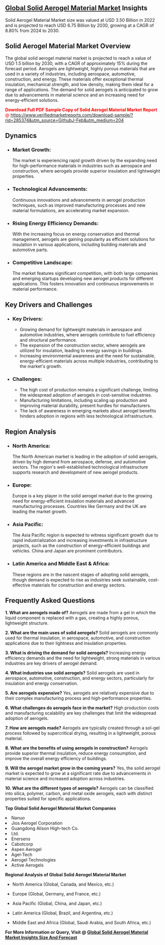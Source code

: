 <h2><a href="https://www.verifiedmarketreports.com/download-sample/?rid=285374&amp;utm_source=GithubJ&amp;utm_medium=204" target="_blank">Global Solid Aerogel Material Market</a> Insights</h2><p>Solid Aerogel Material Market size was valued at USD 3.50 Billion in 2022 and is projected to reach USD 6.75 Billion by 2030, growing at a CAGR of 8.80% from 2024 to 2030.</p><p> <h2>Solid Aerogel Material Market Overview</h2> <p>The global solid aerogel material market is projected to reach a value of USD 1.5 billion by 2030, with a CAGR of approximately 15% during the forecast period. Aerogels are lightweight, highly porous materials that are used in a variety of industries, including aerospace, automotive, construction, and energy. These materials offer exceptional thermal insulation, mechanical strength, and low density, making them ideal for a range of applications. The demand for solid aerogels is anticipated to grow due to advancements in material science and an increasing need for energy-efficient solutions.</p> <p><p><span class=""><span style="color: #ff0000;"><strong>Download Full PDF Sample Copy of Solid Aerogel Material Market Report</strong> @ </span><a href="https://www.verifiedmarketreports.com/download-sample/?rid=285374&amp;utm_source=GithubJ-Feb&amp;utm_medium=204" target="_blank">https://www.verifiedmarketreports.com/download-sample/?rid=285374&amp;utm_source=GithubJ-Feb&amp;utm_medium=204</a></span></p></p> <h2>Dynamics</h2> <ul> <li><h3>Market Growth:</h3> The market is experiencing rapid growth driven by the expanding need for high-performance materials in industries such as aerospace and construction, where aerogels provide superior insulation and lightweight properties.</li> <li><h3>Technological Advancements:</h3> Continuous innovations and advancements in aerogel production techniques, such as improved manufacturing processes and new material formulations, are accelerating market expansion.</li> <li><h3>Rising Energy Efficiency Demands:</h3> With the increasing focus on energy conservation and thermal management, aerogels are gaining popularity as efficient solutions for insulation in various applications, including building materials and automotive parts.</li> <li><h3>Competitive Landscape:</h3> The market features significant competition, with both large companies and emerging startups developing new aerogel products for different applications. This fosters innovation and continuous improvements in material performance.</li> </ul> <h2>Key Drivers and Challenges</h2> <ul> <li><h3>Key Drivers:</h3> <ul> <li>Growing demand for lightweight materials in aerospace and automotive industries, where aerogels contribute to fuel efficiency and structural performance.</li> <li>The expansion of the construction sector, where aerogels are utilized for insulation, leading to energy savings in buildings.</li> <li>Increasing environmental awareness and the need for sustainable, energy-efficient materials across multiple industries, contributing to the market's growth.</li> </ul> </li> <li><h3>Challenges:</h3> <ul> <li>The high cost of production remains a significant challenge, limiting the widespread adoption of aerogels in cost-sensitive industries.</li> <li>Manufacturing limitations, including scaling up production and improving material durability, present hurdles for manufacturers.</li> <li>The lack of awareness in emerging markets about aerogel benefits hinders adoption in regions with less technological infrastructure.</li> </ul> </li> </ul> <h2>Region Analysis</h2> <ul> <li><h3>North America:</h3> The North American market is leading in the adoption of solid aerogels, driven by high demand from aerospace, defense, and automotive sectors. The region's well-established technological infrastructure supports research and development of new aerogel products.</li> <li><h3>Europe:</h3> Europe is a key player in the solid aerogel market due to the growing need for energy-efficient insulation materials and advanced manufacturing processes. Countries like Germany and the UK are leading the market growth.</li> <li><h3>Asia Pacific:</h3> The Asia Pacific region is expected to witness significant growth due to rapid industrialization and increasing investments in infrastructure projects, such as the construction of energy-efficient buildings and vehicles. China and Japan are prominent contributors.</li> <li><h3>Latin America and Middle East & Africa:</h3> These regions are in the nascent stages of adopting solid aerogels, though demand is expected to rise as industries seek sustainable, cost-effective materials for construction and energy sectors.</li> </ul> <h2>Frequently Asked Questions</h2> <p><b>1. What are aerogels made of?</b> Aerogels are made from a gel in which the liquid component is replaced with a gas, creating a highly porous, lightweight structure.</p> <p><b>2. What are the main uses of solid aerogels?</b> Solid aerogels are commonly used for thermal insulation, in aerospace, automotive, and construction applications due to their lightness and insulation properties.</p> <p><b>3. What is driving the demand for solid aerogels?</b> Increasing energy efficiency demands and the need for lightweight, strong materials in various industries are key drivers of aerogel demand.</p> <p><b>4. What industries use solid aerogels?</b> Solid aerogels are used in aerospace, automotive, construction, and energy sectors, particularly for insulation and energy conservation.</p> <p><b>5. Are aerogels expensive?</b> Yes, aerogels are relatively expensive due to their complex manufacturing process and high-performance properties.</p> <p><b>6. What challenges do aerogels face in the market?</b> High production costs and manufacturing scalability are key challenges that limit the widespread adoption of aerogels.</p> <p><b>7. How are aerogels made?</b> Aerogels are typically created through a sol-gel process followed by supercritical drying, resulting in a lightweight, porous material.</p> <p><b>8. What are the benefits of using aerogels in construction?</b> Aerogels provide superior thermal insulation, reduce energy consumption, and improve the overall energy efficiency of buildings.</p> <p><b>9. Will the aerogel market grow in the coming years?</b> Yes, the solid aerogel market is expected to grow at a significant rate due to advancements in material science and increased adoption across industries.</p> <p><b>10. What are the different types of aerogels?</b> Aerogels can be classified into silica, polymer, carbon, and metal oxide aerogels, each with distinct properties suited for specific applications.</p> </p><p><strong>Top Global Solid Aerogel Material Market Companies</strong></p><div data-test-id=""><p><li>Nanuo</li><li> Jios Aerogel Corporation</li><li> Guangdong Alison High-tech Co.</li><li> Ltd.</li><li> Enersens</li><li> Cabotcorp</li><li> Aspen Aerogel</li><li> Agel-Tech</li><li> Aerogel Technologies</li><li> Active Aerogels</li></p><div><strong>Regional Analysis of&nbsp;Global Solid Aerogel Material Market</strong></div><ul><li dir="ltr"><p dir="ltr">North America&nbsp;(Global, Canada, and Mexico, etc.)</p></li><li dir="ltr"><p dir="ltr">Europe (Global, Germany, and France, etc.)</p></li><li dir="ltr"><p dir="ltr">Asia Pacific&nbsp;(Global, China, and Japan, etc.)</p></li><li dir="ltr"><p dir="ltr">Latin America&nbsp;(Global, Brazil, and Argentina, etc.)</p></li><li dir="ltr">Middle East and Africa&nbsp;(Global, Saudi Arabia, and South Africa, etc.)</li></ul><p><strong>For More Information or Query, Visit @&nbsp;</strong><strong><a href="https://www.verifiedmarketreports.com/product/solid-aerogel-material-market/?utm_source=GithubJ&amp;utm_medium=204" target="_blank">Global Solid Aerogel Material Market Insights Size And Forecast</a></strong></p></div>
